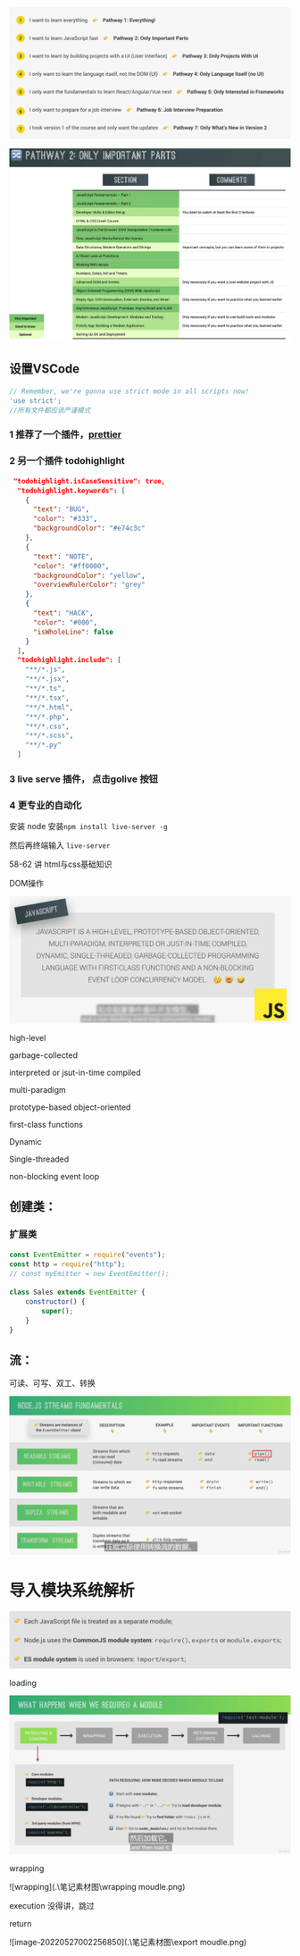 ![image-20220502232032566](.\笔记素材图\JavaScript-roadmap.png)

![image-20220502232130721](.\笔记素材图\jspart2.png)



## 设置VSCode

```js
// Remember, we're gonna use strict mode in all scripts now!
'use strict';
//所有文件都应该严谨模式
```

### 1 推荐了一个插件，[prettier](https://prettier.io/docs/en/index.html)

### 2 另一个插件 todohighlight

```json
 "todohighlight.isCaseSensitive": true,
  "todohighlight.keywords": [
    {
      "text": "BUG",
      "color": "#333",
      "backgroundColor": "#e74c3c"
    },
    {
      "text": "NOTE",
      "color": "#ff0000",
      "backgroundColor": "yellow",
      "overviewRulerColor": "grey"
    },
    {
      "text": "HACK",
      "color": "#000",
      "isWholeLine": false
    }
  ],
  "todohighlight.include": [
    "**/*.js",
    "**/*.jsx",
    "**/*.ts",
    "**/*.tsx",
    "**/*.html",
    "**/*.php",
    "**/*.css",
    "**/*.scss",
    "**/*.py"
  ]
```

### 3 live serve 插件， 点击golive 按钮

### 4 更专业的自动化 

安装 node  安装`npm install live-server -g`

然后再终端输入  `live-server`





58-62 讲 html与css基础知识





DOM操作

![image-20220507151621577](.\笔记素材图\js定义)

high-level

garbage-collected

interpreted or jsut-in-time compiled

multi-paradigm

prototype-based object-oriented

first-class functions

Dynamic

Single-threaded

non-blocking event loop



## 创建类：

### 扩展类

```js
const EventEmitter = require("events");
const http = require("http");
// const myEmitter = new EventEmitter();

class Sales extends EventEmitter {
    constructor() {
        super();
    }
}
```

## 流：

可读、可写、双工、转换

![image-20220526234125242](.\笔记素材图\4stream.png)

# 导入模块系统解析

![moudle system](.\笔记素材图\module-system.png)

loading

![loading](.\笔记素材图\loadingmoudle.png)

wrapping

![wrapping](.\笔记素材图\wrapping moudle.png)

execution 没得讲，跳过

return

![image-20220527002256850](.\笔记素材图\export moudle.png)

